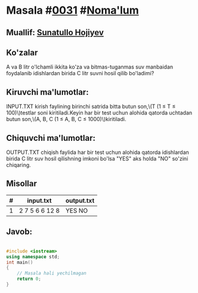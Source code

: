 
<h1>Masala #<a href="https://robocontest.uz/tasks/0031">0031</a> #<a href="https://robocontest.uz/tasks?category=1">Noma'lum</a></h1>
<h2> Muallif: <a href="https://robocontest.uz/profile/sunnat">Sunatullo Hojiyev</a></h2>
<h2>Ko'zalar</h2>
<p>A va B litr o'lchamli ikkita ko'za va bitmas-tuganmas suv manbaidan foydalanib idishlardan birida C litr suvni hosil qilib bo'ladimi?</p>
<h2>Kiruvchi ma'lumotlar:</h2>
<p>INPUT.TXT kirish faylining birinchi satrida bitta butun son,\(T (1 ≤ T ≤ 100)\)testlar soni kiritiladi.Keyin har bir test uchun alohida qatorda uchtadan butun son,\(A, B, C (1 ≤ A, B, C ≤ 1000)\)kiritiladi.</p>
<h2>Chiquvchi ma'lumotlar:</h2>
<p>OUTPUT.TXT chiqish faylida har bir test uchun alohida qatorda idishlardan birida C litr suv hosil qilishning imkoni bo'lsa "YES" aks holda "NO" so'zini chiqaring.</p>
<h2>Misollar</h2>
<table>
    <thead>
        <tr>
            <th>#</th>
            <th>input.txt</th>
            <th>output.txt</th>
        </tr>
    </thead>
    <tbody>
            <tr>
                <td>1</td>
                <td>2
7 5 6
6 12 8</td>
                <td>YES
NO</td>
            </tr>
    </tbody>
    </table>
    
<h2>Javob:</h2>

######
```cpp
#include <iostream>
using namespace std;
int main()
{
    // Masala hali yechilmagan
    return 0;
}
```
